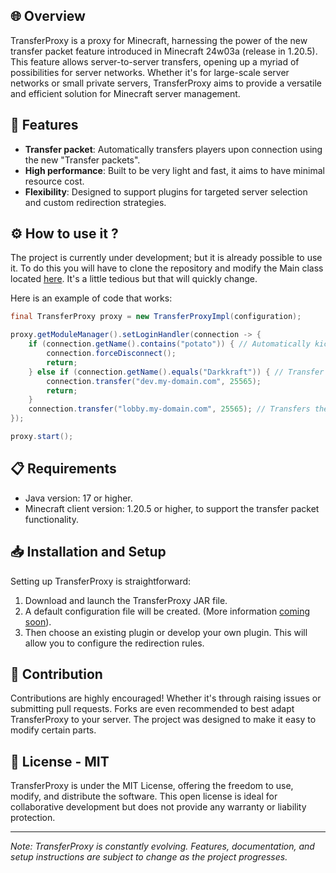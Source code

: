 ## 🌐 Overview

TransferProxy is a proxy for Minecraft, harnessing the power of the new transfer packet feature introduced in Minecraft 24w03a
(release in 1.20.5). This feature allows server-to-server transfers, opening up a myriad of possibilities for server networks.
Whether it's for large-scale server networks or small private servers, TransferProxy aims to provide a versatile and
efficient solution for Minecraft server management.

## 🚀 Features

- **Transfer packet**: Automatically transfers players upon connection using the new "Transfer packets".
- **High performance**: Built to be very light and fast, it aims to have minimal resource cost.
- **Flexibility**: Designed to support plugins for targeted server selection and custom redirection strategies.

## ⚙️ How to use it ?

The project is currently under development; but it is already possible to use it. To do this you will have to clone the
repository and modify the Main class
located [here](https://github.com/Darkkraft/TransferProxy/blob/master/core/src/main/java/be/darkkraft/transferproxy/main/Main.java#L38).
It's a little tedious but that will quickly change.

Here is an example of code that works:

```java
final TransferProxy proxy = new TransferProxyImpl(configuration);

proxy.getModuleManager().setLoginHandler(connection -> {
    if (connection.getName().contains("potato")) { // Automatically kick players with "potato" in their name
        connection.forceDisconnect();
        return;
    } else if (connection.getName().equals("Darkkraft")) { // Transfer the player to the development server if his name is "Darkkraft"
        connection.transfer("dev.my-domain.com", 25565);
        return;
    }
    connection.transfer("lobby.my-domain.com", 25565); // Transfers the player to the lobby server.
});

proxy.start();
```

## 📋 Requirements

- Java version: 17 or higher.
- Minecraft client version: 1.20.5 or higher, to support the transfer packet functionality.

## 📥 Installation and Setup

Setting up TransferProxy is straightforward:

1. Download and launch the TransferProxy JAR file.
2. A default configuration file will be created. (More information [coming soon](#)).
3. Then choose an existing plugin or develop your own plugin. This will allow you to configure the redirection rules.

## 🔌 Contribution

Contributions are highly encouraged! Whether it's through raising issues or submitting pull requests. Forks are even
recommended to best adapt TransferProxy to your server. The project was designed to make it easy to modify certain
parts.

## 📄 License - MIT

TransferProxy is under the MIT License, offering the freedom to use, modify, and distribute the software. This open
license is ideal for collaborative development but does not provide any warranty or liability protection.

---

*Note: TransferProxy is constantly evolving. Features, documentation, and setup instructions are subject to change as
the project progresses.*
